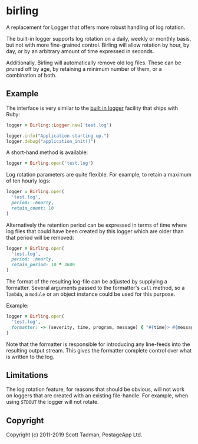 # birling

A replacement for Logger that offers more robust handling of log rotation.

The built-in logger supports log rotation on a daily, weekly or monthly basis,
but not with more fine-grained control. Birling will allow rotation by hour,
by day, or by an arbitrary amount of time expressed in seconds.

Additionally, Birling will automatically remove old log files. These can be
pruned off by age, by retaining a minimum number of them, or a combination of
both.

## Example

The interface is very similar to the [built in logger](http://rubygems.org/gems/logger)
facility that ships with Ruby:

```ruby
logger = Birling::Logger.new('test.log')

logger.info("Application starting up.")
logger.debug("application_init()")
```

A short-hand method is available:

```ruby
logger = Birling.open('test.log')
```

Log rotation parameters are quite flexible. For example, to retain a maximum
of ten hourly logs:

```ruby
logger = Birling.open(
  'test.log',
  period: :hourly,
  retain_count: 10
)
```

Alternatively the retention period can be expressed in terms of time where
log files that could have been created by this logger which are older than
that period will be removed:

```ruby
logger = Birling.open(
  'test.log',
  period: :hourly,
  retain_period: 10 * 3600
)
```

The format of the resulting log-file can be adjusted by supplying a formatter.
Several arguments passed to the formatter's `call` method, so a `lambda`, a
`module` or an object instance could be used for this purpose.

Example:

```ruby
logger = Birling.open(
  'test.log',
  formatter: -> (severity, time, program, message) { "#{time}> #{message}\n" }
)
```

Note that the formatter is responsible for introducing any line-feeds into
the resulting output stream. This gives the formatter complete control over
what is written to the log.

## Limitations

The log rotation feature, for reasons that should be obvious, will not work
on loggers that are created with an existing file-handle. For example, when
using `STDOUT` the logger will not rotate.

## Copyright

Copyright (c) 2011-2019 Scott Tadman, PostageApp Ltd.
